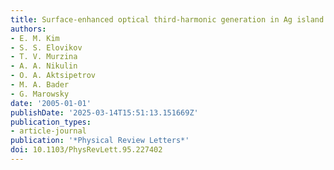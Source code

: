 ```yaml
---
title: Surface-enhanced optical third-harmonic generation in Ag island films
authors:
- E. M. Kim
- S. S. Elovikov
- T. V. Murzina
- A. A. Nikulin
- O. A. Aktsipetrov
- M. A. Bader
- G. Marowsky
date: '2005-01-01'
publishDate: '2025-03-14T15:51:13.151669Z'
publication_types:
- article-journal
publication: '*Physical Review Letters*'
doi: 10.1103/PhysRevLett.95.227402
---
```

